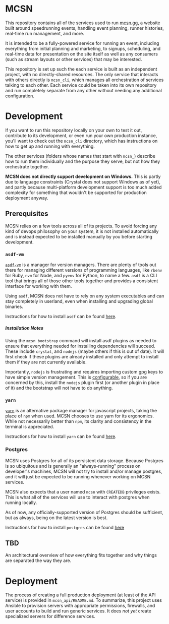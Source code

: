 # MCSN

This repository contains all of the services used to run [mcsn.gg](https://mcsn.gg), a website built around speedrunning events, handling event planning, runner histories, real-time run management, and more.

It is intended to be a fully-powered service for running an event, including everything from initial planning and marketing, to signups, scheduling, and real-time data for presentation on the site itself as well as any consumers (such as stream layouts or other services) that may be interested.

This repository is set up such the each service is built as an independent project, with no directly-shared resources. The only service that interacts with others directly is `mcsn_cli`, which manages all orchestration of services talking to each other. Each service could be taken into its own repository and run completely separate from any other without needing any additional configuration.

# Development

If you want to run this repository locally on your own to test it out, contribute to its development, or even run your own production instance, you'll want to check out the `mcsn_cli` directory, which has instructions on how to get up and running with everything.

The other services (folders whose names that start with `mcsn_`) describe how to run them individually and the purpose they serve, but not how they orchestrate together.

**MCSN does not directly support development on Windows.** This is partly due to language constraints (Crystal does not support Windows as of yet), and partly because multi-platform development support is too much added complexity for something that wouldn't be supported for production deployment anyway.

## Prerequisites

MCSN relies on a few tools across all of its projects. To avoid forcing any kind of devops philosophy on your system, it is not installed automatically and is instead expected to be installed manually by you before starting development.

### `asdf-vm`

[`asdf-vm`](https://asdf-vm.com) is a manager for version managers. There are plenty of tools out there for managing different versions of programming languages, like `rbenv` for Ruby, `nvm` for Node, and `pyenv` for Python, to name a few. `asdf` is a CLI tool that brings all of those other tools together and provides a consistent interface for working with them.

Using `asdf`, MCSN does not have to rely on any system executables and can stay completely in userland, even when installing and upgrading global binaries.

Instructions for how to install `asdf` can be found [here](https://asdf-vm.com/#/core-manage-asdf-vm).

##### Installation Notes

Using the `mcsn bootstrap` command will install asdf plugins as needed to ensure that everything needed for installing dependencies will succeed. These include `crystal`, and `nodejs` (maybe others if this is out of date). It will first check if these plugins are already installed and only attempt to install them if they are not currently available.

Importantly, `nodejs` is frustrating and requires importing custom gpg keys to have simple version management. This is [configurable](https://github.com/asdf-vm/asdf-nodejs#use), so if you are concerned by this, install the `nodejs` plugin first (or another plugin in place of it) and the bootstrap will not have to do anything.

### `yarn`

[`yarn`]() is an alternative package manager for javascript projects, taking the place of `npm` when used. MCSN chooses to use yarn for its ergonomics. While not necessarily better than `npm`, its clarity and consistency in the terminal is appreciated.

Instructions for how to install `yarn` can be found [here](https://legacy.yarnpkg.com/lang/en/docs/install/).

### Postgres

MCSN uses Postgres for all of its persistent data storage. Because Postgres is so ubiquitous and is generally an "always-running" process on developer's machines, MCSN will not try to install and/or manage postgres, and it will just be expected to be running whenever working on MCSN services.

MCSN also expects that a user named `mcsn` with `CREATEDB` privileges exists. This is what all of the services will use to interact with postgres when running locally.

As of now, any officially-supported version of Postgres should be sufficient, but as always, being on the latest version is best.

Instructions for how to install `postgres` can be found [here](https://www.postgresql.org/download/)

## TBD

An architectural overview of how everything fits together and why things are separated the way they are.

# Deployment

The process of creating a full production deployment (at least of the API service) is provided in `mcsn_api/README.md`. To summarize, this project uses Ansible to provision servers with appropriate permissions, firewalls, and user accounts to build and run generic services. It does _not yet_ create specialized servers for difference services.
